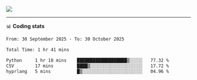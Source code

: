 <picture>
  <source
  srcset="https://github-readme-stats.vercel.app/api?username=sant0s12&show_icons=true&theme=dark"
  media="(prefers-color-scheme: dark)"
  />
  <source
  srcset="https://github-readme-stats.vercel.app/api?username=sant0s12&show_icons=true"
  media="(prefers-color-scheme: light)"
  />
  <img src="https://github-readme-stats.vercel.app/api?username=sant0s12&show_icons=true" />
</picture>

---

📊 **Coding stats**

<!--START_SECTION:waka-->

```txt
From: 30 September 2025 - To: 30 October 2025

Total Time: 1 hr 41 mins

Python     1 hr 18 mins    ███████████████████▒░░░░░   77.32 %
CSV        17 mins         ████▒░░░░░░░░░░░░░░░░░░░░   17.72 %
hyprlang   5 mins          █▒░░░░░░░░░░░░░░░░░░░░░░░   04.96 %
```

<!--END_SECTION:waka-->
